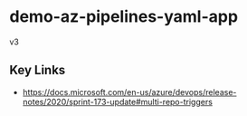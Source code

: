 # demo-az-pipelines-yaml-app
 
v3


## Key Links
- https://docs.microsoft.com/en-us/azure/devops/release-notes/2020/sprint-173-update#multi-repo-triggers
